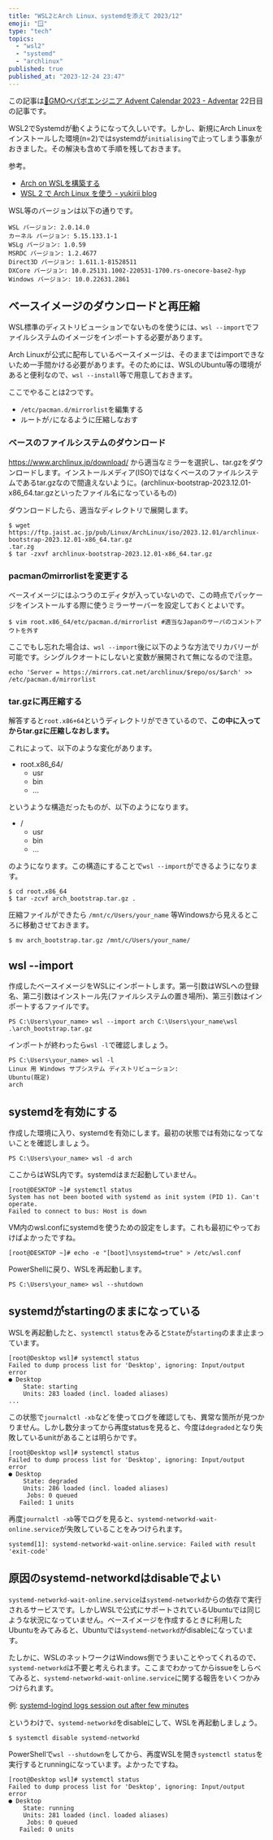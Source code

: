 ```yaml
---
title: "WSL2とArch Linux、systemdを添えて 2023/12"
emoji: "🪟"
type: "tech"
topics:
  - "wsl2"
  - "systemd"
  - "archlinux"
published: true
published_at: "2023-12-24 23:47"
---
```


この記事は[🎅GMOペパボエンジニア Advent Calendar 2023 - Adventar](https://adventar.org/calendars/8634) 22日目の記事です。

WSL2でSystemdが動くようになって久しいです。しかし、新規にArch Linuxをインストールした環境(n=2)ではsystemdが`initialising`で止ってしまう事象がおきました。その解決も含めて手順を残しておきます。

参考。
- [Arch on WSLを構築する](https://zenn.dev/kyoh86/articles/4bf6513aabe517)
- [WSL 2 で Arch Linux を使う - yukirii blog](https://blog.yukirii.dev/wsl2-arch-linux/)

WSL等のバージョンは以下の通りです。

```
WSL バージョン: 2.0.14.0
カーネル バージョン: 5.15.133.1-1
WSLg バージョン: 1.0.59
MSRDC バージョン: 1.2.4677
Direct3D バージョン: 1.611.1-81528511
DXCore バージョン: 10.0.25131.1002-220531-1700.rs-onecore-base2-hyp
Windows バージョン: 10.0.22631.2861
```

## ベースイメージのダウンロードと再圧縮

WSL標準のディストリビューションでないものを使うには、`wsl --import`でファイルシステムのイメージをインポートする必要があります。

Arch Linuxが公式に配布しているベースイメージは、そのままではimportできないため一手間かける必要があります。そのためには、WSLのUbuntu等の環境があると便利なので、`wsl --install`等で用意しておきます。

ここでやることは2つです。

- `/etc/pacman.d/mirrorlist`を編集する
- ルートが`/`になるように圧縮しなおす

### ベースのファイルシステムのダウンロード

https://www.archlinux.jp/download/ から適当なミラーを選択し、tar.gzをダウンロードします。インストールメディア(ISO)ではなくベースのファイルシステムであるtar.gzなので間違えないように。(archlinux-bootstrap-2023.12.01-x86_64.tar.gzといったファイル名になっているもの)

ダウンロードしたら、適当なディレクトリで展開します。

```
$ wget https://ftp.jaist.ac.jp/pub/Linux/ArchLinux/iso/2023.12.01/archlinux-bootstrap-2023.12.01-x86_64.tar.gz
.tar.zg
$ tar -zxvf archlinux-bootstrap-2023.12.01-x86_64.tar.gz
```

### pacmanのmirrorlistを変更する

ベースイメージにはふつうのエディタが入っていないので、この時点でパッケージをインストールする際に使うミラーサーバーを設定しておくとよいです。

```
$ vim root.x86_64/etc/pacman.d/mirrorlist #適当なJapanのサーバのコメントアウトを外す
```

ここでもし忘れた場合は、`wsl --import`後に以下のような方法でリカバリーが可能です。シングルクオートにしないと変数が展開されて無になるので注意。

```
echo 'Server = https://mirrors.cat.net/archlinux/$repo/os/$arch' >> /etc/pacman.d/mirrorlist
```

### tar.gzに再圧縮する

解答すると`root.x86+64`というディレクトリができているので、**この中に入ってからtar.gzに圧縮しなおします。**

これによって、以下のような変化があります。

- root.x86_64/
  - usr
  - bin
  - ...

というような構造だったものが、以下のようになります。

- /
  - usr
  - bin
  - ...

のようになります。この構造にすることで`wsl --import`ができるようになります。

```
$ cd root.x86_64
$ tar -zcvf arch_bootstrap.tar.gz .
```

圧縮ファイルができたら `/mnt/c/Users/your_name` 等Windowsから見えるところに移動させておきます。

```
$ mv arch_bootstrap.tar.gz /mnt/c/Users/your_name/
```

## wsl --import

作成したベースイメージをWSLにインポートします。第一引数はWSLへの登録名、第二引数はインストール先(ファイルシステムの置き場所)、第三引数はインポートするファイルです。

```
PS C:\Users\your_name> wsl --import arch C:\Users\your_name\wsl .\arch_bootstrap.tar.gz
```

インポートが終わったら`wsl -l`で確認しましょう。

```
PS C:\Users\your_name> wsl -l
Linux 用 Windows サブシステム ディストリビューション:
Ubuntu(既定)
arch
```

## systemdを有効にする

作成した環境に入り、systemdを有効にします。最初の状態では有効になってないことを確認しましょう。

```
PS C:\Users\your_name> wsl -d arch
```

ここからはWSL内です。systemdはまだ起動していません。

```
[root@DESKTOP ~]# systemctl status
System has not been booted with systemd as init system (PID 1). Can't operate.
Failed to connect to bus: Host is down
```

VM内のwsl.confにsystemdを使うための設定をします。これも最初にやっておけばよかったですね。

```
[root@DESKTOP ~]# echo -e "[boot]\nsystemd=true" > /etc/wsl.conf
```

PowerShellに戻り、WSLを再起動します。

```
PS C:\Users\your_name> wsl --shutdown
```

## systemdがstartingのままになっている

WSLを再起動したと、`systemctl status`をみると`State`が`starting`のまま止まっています。

```
[root@Desktop wsl]# systemctl status
Failed to dump process list for 'Desktop', ignoring: Input/output error
● Desktop
    State: starting
    Units: 283 loaded (incl. loaded aliases)
...
```

この状態で`journalctl -xb`などを使ってログを確認しても、異常な箇所が見つかりません。しかし数分まってから再度statusを見ると、今度は`degraded`となり失敗しているunitがあることは明らかです。

```
[root@Desktop wsl]# systemctl status
Failed to dump process list for 'Desktop', ignoring: Input/output error
● Desktop
    State: degraded
    Units: 286 loaded (incl. loaded aliases)
     Jobs: 0 queued
   Failed: 1 units
```

再度`journalctl -xb`等でログを見ると、`systemd-networkd-wait-online.service`が失敗していることをみつけられます。

```
systemd[1]: systemd-networkd-wait-online.service: Failed with result 'exit-code'
```

## 原因のsystemd-networkdはdisableでよい

`systemd-networkd-wait-online.service`は`systemd-networkd`からの依存で実行されるサービスです。しかしWSLで公式にサポートされているUbuntuでは同じような状況になっていません。ベースイメージを作成するときに利用したUbuntuをみてみると、Ubuntuでは`systemd-networkd`がdisableになっています。

たしかに、WSLのネットワークはWindows側でうまいことやってくれるので、`systemd-networkd`は不要と考えられます。ここまでわかってからissueをしらべてみると、`systemd-networkd-wait-online.service`に関する報告をいくつかみつけられます。

例:
[systemd-logind logs session out after few minutes](https://github.com/microsoft/WSL/issues/10552)

というわけで、`systemd-networkd`をdisableにして、WSLを再起動しましょう。

```
$ systemctl disable systemd-networkd
```

PowerShellで`wsl --shutdown`をしてから、再度WSLを開き`systemctl status`を実行するとrunningになっています。よかったですね。

```
[root@Desktop wsl]# systemctl status
Failed to dump process list for 'Desktop', ignoring: Input/output error
● Desktop
    State: running
    Units: 281 loaded (incl. loaded aliases)
     Jobs: 0 queued
   Failed: 0 units
```
